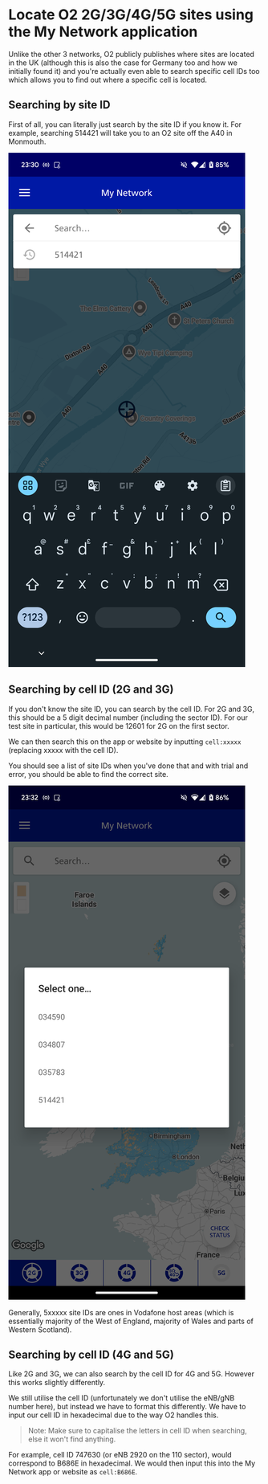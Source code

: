 # Locate O2 2G/3G/4G/5G sites using the My Network application

Unlike the other 3 networks, O2 publicly publishes where sites are located in the UK (although this is also the case for Germany too and how we initially found it) and you're actually even able to search specific cell IDs too which allows you to find out where a specific cell is located.

## Searching by site ID

First of all, you can literally just search by the site ID if you know it. For example, searching 514421 will take you to an O2 site off the A40 in Monmouth.

![Shows a search box which had just searched 514421 in My Network and was positioned in an area by the A40 in Monmouth](img/gb/sitelocation/o2guide/Screenshot_20241126-233039.png)

## Searching by cell ID (2G and 3G)

If you don't know the site ID, you can search by the cell ID. For 2G and 3G, this should be a 5 digit decimal number (including the sector ID). For our test site in particular, this would be 12601 for 2G on the first sector.

We can then search this on the app or website by inputting `cell:xxxxx` (replacing xxxxx with the cell ID).

You should see a list of site IDs when you've done that and with trial and error, you should be able to find the correct site.

![Shows a list of site IDs that correspond with that cell ID, for example cell:12601 gave us 034590, 034807, 035783, 514421](img/gb/sitelocation/o2guide/Screenshot_20241126-233235.png)

Generally, 5xxxxx site IDs are ones in Vodafone host areas (which is essentially majority of the West of England, majority of Wales and parts of Western Scotland).

## Searching by cell ID (4G and 5G)

Like 2G and 3G, we can also search by the cell ID for 4G and 5G. However this works slightly differently.

We still utilise the cell ID (unfortunately we don't utilise the eNB/gNB number here), but instead we have to format this differently. We have to input our cell ID in hexadecimal due to the way O2 handles this.

> Note: Make sure to capitalise the letters in cell ID when searching, else it won't find anything.

For example, cell ID 747630 (or eNB 2920 on the 110 sector), would correspond to B686E in hexadecimal. We would then input this into the My Network app or website as `cell:B686E`.
